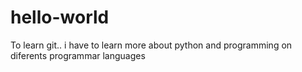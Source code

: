 # hello-world
To learn git..
i have to learn more about python and programming on diferents programmar languages 
